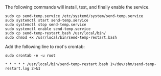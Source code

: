 The following commands will install, test, and finally enable the service.

```shell script
sudo cp send-temp.service /etc/systemd/system/send-temp.service
sudo systemctl start send-temp.service
sudo systemctl stop send-temp.service
sudo systemctl enable send-temp.service
sudo cp send-temp-restart.bash /usr/local/bin/
sudo chmod +x /usr/local/bin/send-temp-restart.bash
```

Add the following line to root's crontab:

```shell script
sudo crontab -e -u root
```

```
* * * * * /usr/local/bin/send-temp-restart.bash 1>/dev/shm/send-temp-restart.log 2>&1
```
